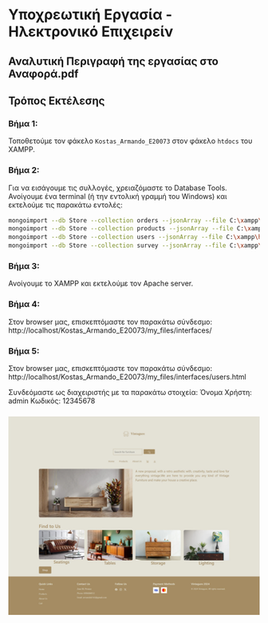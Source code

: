 # Υποχρεωτική Εργασία - Ηλεκτρονικό Επιχειρείν
## Αναλυτική Περιγραφή της εργασίας στο Αναφορά.pdf
## Τρόπος Εκτέλεσης 
### Βήμα 1:
Τοποθετούμε τον φάκελο `Kostas_Armando_E20073` στον φάκελο `htdocs` του XAMPP.

### Βήμα 2:
Για να εισάγουμε τις συλλογές, χρειαζόμαστε το Database Tools. Ανοίγουμε ένα terminal (ή την εντολική γραμμή του Windows) και εκτελούμε τις παρακάτω εντολές:

```bash
mongoimport --db Store --collection orders --jsonArray --file C:\xampp\htdocs\Kostas_Armando_E20073\my_db\orders.json
mongoimport --db Store --collection products --jsonArray --file C:\xampp\htdocs\Kostas_Armando_E20073\my_db\products.json
mongoimport --db Store --collection users --jsonArray --file C:\xampp\htdocs\Kostas_Armando_E20073\my_db\users.json
mongoimport --db Store --collection survey --jsonArray --file C:\xampp\htdocs\Kostas_Armando_E20073\my_db\survey.json
```

### Βήμα 3:
Ανοίγουμε το XAMPP και εκτελούμε τον Apache server.

### Βήμα 4:
Στον browser μας, επισκεπτόμαστε τον παρακάτω σύνδεσμο: http://localhost/Kostas_Armando_E20073/my_files/interfaces/

### Βήμα 5:
Στον browser μας, επισκεπτόμαστε τον παρακάτω σύνδεσμο: http://localhost/Kostas_Armando_E20073/my_files/interfaces/users.html

Συνδεόμαστε ως διαχειριστής με τα παρακάτω στοιχεία:
Όνομα Χρήστη: admin
Κωδικός: 12345678
### 
![GitHub Logo](Kostas_Armando_E20073/my_files/images/homePage.png)
